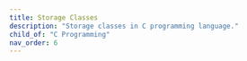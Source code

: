 ```yaml
---
title: Storage Classes
description: "Storage classes in C programming language."
child_of: "C Programming"
nav_order: 6
---
```

